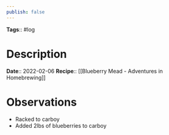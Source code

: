 ```yaml
---
publish: false
---
```

**Tags**:: #log

# Description
**Date**:: 2022-02-06
**Recipe**:: [[Blueberry Mead - Adventures in Homebrewing]]

# Observations
- Racked to carboy
- Added 2lbs of blueberries to carboy